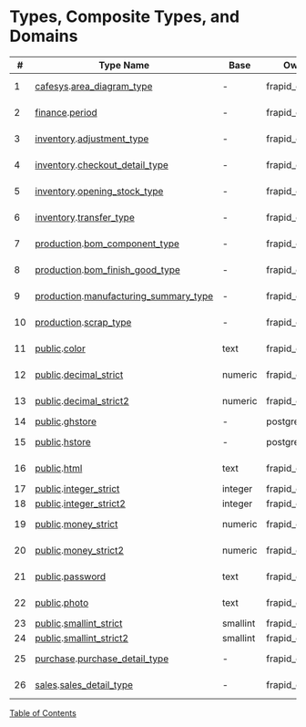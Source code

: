 # Types, Composite Types, and Domains

| # | Type Name | Base | Owner | Collation | Default | Type | StoreType | Description |
| --- | --- | --- | --- | --- | --- | --- | --- | --- |
| 1 | [cafesys](schemas/cafesys.md).[area_diagram_type](types/cafesys/area_diagram_type.md) | - | frapid_db_user |  |  | Composite Type| Compressed Inline/Seconary|  |
| 2 | [finance](schemas/finance.md).[period](types/finance/period.md) | - | frapid_db_user |  |  | Composite Type| Compressed Inline/Seconary|  |
| 3 | [inventory](schemas/inventory.md).[adjustment_type](types/inventory/adjustment_type.md) | - | frapid_db_user |  |  | Composite Type| Compressed Inline/Seconary|  |
| 4 | [inventory](schemas/inventory.md).[checkout_detail_type](types/inventory/checkout_detail_type.md) | - | frapid_db_user |  |  | Composite Type| Compressed Inline/Seconary|  |
| 5 | [inventory](schemas/inventory.md).[opening_stock_type](types/inventory/opening_stock_type.md) | - | frapid_db_user |  |  | Composite Type| Compressed Inline/Seconary|  |
| 6 | [inventory](schemas/inventory.md).[transfer_type](types/inventory/transfer_type.md) | - | frapid_db_user |  |  | Composite Type| Compressed Inline/Seconary|  |
| 7 | [production](schemas/production.md).[bom_component_type](types/production/bom_component_type.md) | - | frapid_db_user |  |  | Composite Type| Compressed Inline/Seconary|  |
| 8 | [production](schemas/production.md).[bom_finish_good_type](types/production/bom_finish_good_type.md) | - | frapid_db_user |  |  | Composite Type| Compressed Inline/Seconary|  |
| 9 | [production](schemas/production.md).[manufacturing_summary_type](types/production/manufacturing_summary_type.md) | - | frapid_db_user |  |  | Composite Type| Compressed Inline/Seconary|  |
| 10 | [production](schemas/production.md).[scrap_type](types/production/scrap_type.md) | - | frapid_db_user |  |  | Composite Type| Compressed Inline/Seconary|  |
| 11 | [public](schemas/public.md).[color](types/public/color.md) | text | frapid_db_user | default |  | Domain| Compressed Inline/Seconary|  |
| 12 | [public](schemas/public.md).[decimal_strict](types/public/decimal_strict.md) | numeric | frapid_db_user |  |  | Domain| Compressed Inline|  |
| 13 | [public](schemas/public.md).[decimal_strict2](types/public/decimal_strict2.md) | numeric | frapid_db_user |  |  | Domain| Compressed Inline|  |
| 14 | [public](schemas/public.md).[ghstore](types/public/ghstore.md) | - | postgres |  |  | Base Type| Plain|  |
| 15 | [public](schemas/public.md).[hstore](types/public/hstore.md) | - | postgres |  |  | Base Type| Compressed Inline/Seconary|  |
| 16 | [public](schemas/public.md).[html](types/public/html.md) | text | frapid_db_user | default |  | Domain| Compressed Inline/Seconary|  |
| 17 | [public](schemas/public.md).[integer_strict](types/public/integer_strict.md) | integer | frapid_db_user |  |  | Domain| Plain|  |
| 18 | [public](schemas/public.md).[integer_strict2](types/public/integer_strict2.md) | integer | frapid_db_user |  |  | Domain| Plain|  |
| 19 | [public](schemas/public.md).[money_strict](types/public/money_strict.md) | numeric | frapid_db_user |  |  | Domain| Compressed Inline|  |
| 20 | [public](schemas/public.md).[money_strict2](types/public/money_strict2.md) | numeric | frapid_db_user |  |  | Domain| Compressed Inline|  |
| 21 | [public](schemas/public.md).[password](types/public/password.md) | text | frapid_db_user | default |  | Domain| Compressed Inline/Seconary|  |
| 22 | [public](schemas/public.md).[photo](types/public/photo.md) | text | frapid_db_user | default |  | Domain| Compressed Inline/Seconary|  |
| 23 | [public](schemas/public.md).[smallint_strict](types/public/smallint_strict.md) | smallint | frapid_db_user |  |  | Domain| Plain|  |
| 24 | [public](schemas/public.md).[smallint_strict2](types/public/smallint_strict2.md) | smallint | frapid_db_user |  |  | Domain| Plain|  |
| 25 | [purchase](schemas/purchase.md).[purchase_detail_type](types/purchase/purchase_detail_type.md) | - | frapid_db_user |  |  | Composite Type| Compressed Inline/Seconary|  |
| 26 | [sales](schemas/sales.md).[sales_detail_type](types/sales/sales_detail_type.md) | - | frapid_db_user |  |  | Composite Type| Compressed Inline/Seconary|  |



[Table of Contents](README.md)
